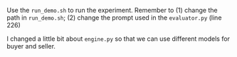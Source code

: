 Use the ```run_demo.sh``` to run the experiment. Remember to (1) change the path in ```run_demo.sh```; (2) change the prompt used in the ```evaluator.py``` (line 226)

I changed a little bit about ```engine.py``` so that we can use different models for buyer and seller.